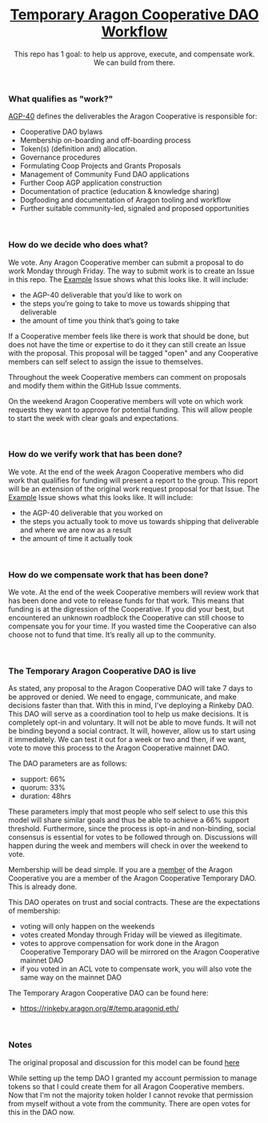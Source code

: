 <h1 align='center'>
  <a href='https://rinkeby.aragon.org/#/temp.aragonid.eth/'>
    Temporary Aragon Cooperative DAO Workflow
  </a>
</h1>

<p align='center'>
  This repo has 1 goal: to help us approve, execute, and compensate work. We can build from there.
</p>

<br>

### What qualifies as "work?"

[AGP-40](https://github.com/aragon/AGPs/blob/6d2f51a988b13c6855cd8c1a955807f476d4cac9/AGPs/AGP-40.md) defines the deliverables the Aragon Cooperative is responsible for:
- Cooperative DAO bylaws
- Membership on-boarding and off-boarding process
- Token(s) (definition and) allocation.
- Governance procedures
- Formulating Coop Projects and Grants Proposals
- Management of Community Fund DAO applications
- Further Coop AGP application construction
- Documentation of practice (education & knowledge sharing)
- Dogfooding and documentation of Aragon tooling and workflow
- Further suitable community-led, signaled and proposed opportunities

<br>

### How do we decide who does what?

We vote. Any Aragon Cooperative member can submit a proposal to do work Monday through Friday. The way to submit work is to create an Issue in this repo. The [Example]() Issue shows what this looks like. It will include:
- the AGP-40 deliverable that you’d like to work on
- the steps you’re going to take to move us towards shipping that deliverable
- the amount of time you think that’s going to take

If a Cooperative member feels like there is work that should be done, but does not have the time or expertise to do it they can still create an Issue with the proposal. This proposal will be tagged "open" and any Cooperative members can self select to assign the issue to themselves.

Throughout the week Cooperative members can comment on proposals and modify them within the GitHub Issue comments. 

On the weekend Aragon Cooperative members will vote on which work requests they want to approve for potential funding. This will allow people to start the week with clear goals and expectations.

<br>

### How do we verify work that has been done?

We vote. At the end of the week Aragon Cooperative members who did work that qualifies for funding will present a report to the group. This report will be an extension of the original work request proposal for that Issue. The [Example]() Issue shows what this looks like. It will include:
- the AGP-40 deliverable that you worked on
- the steps you actually took to move us towards shipping that deliverable and where we are now as a result
- the amount of time it actually took

<br>

### How do we compensate work that has been done?

We vote. At the end of the week Cooperative members will review work that has been done and vote to release funds for that work. This means that funding is at the digression of the Cooperative. If you did your best, but encountered an unknown roadblock the Cooperative can still choose to compensate you for your time. If you wasted time the Cooperative can also choose not to fund that time. It’s really all up to the community.

<br>

### The Temporary Aragon Cooperative DAO is live

As stated, any proposal to the Aragon Cooperative DAO will take 7 days to be approved or denied. We need to engage, communicate, and make decisions faster than that. With this in mind, I've deploying a Rinkeby DAO. This DAO will serve as a coordination tool to help us make decisions. It is completely opt-in and voluntary. It will not be able to move funds. It will not be binding beyond a social contract. It will, however, allow us to start using it immediately. We can test it out for a week or two and then, if we want, vote to move this process to the Aragon Cooperative mainnet DAO.

The DAO parameters are as follows:
- support: 66%
- quorum: 33%
- duration: 48hrs

These parameters imply that most people who self select to use this this model will share similar goals and thus be able to achieve a 66% support threshold. Furthermore, since the process is opt-in and non-binding, social consensus is essential for votes to be followed through on. Discussions will happen during the week and members will check in over the weekend to vote.

Membership will be dead simple. If you are a [member](https://github.com/aragoncoop/membership/) of the Aragon Cooperative you are a member of the Aragon Cooperative Temporary DAO. This is already done. 

This DAO operates on trust and social contracts. These are the expectations of membership:
- voting will only happen on the weekends
- votes created Monday through Friday will be viewed as illegitimate.
- votes to approve compensation for work done in the Aragon Cooperative Temporary DAO will be mirrored on the Aragon Cooperative mainnet DAO
- if you voted in an ACL vote to compensate work, you will also vote the same way on the mainnet DAO

The Temporary Aragon Cooperative DAO can be found here:
- https://rinkeby.aragon.org/#/temp.aragonid.eth/

<br>

### Notes

The original proposal and discussion for this model can be found [here](https://forum.aragon.org/t/proposal-for-a-temporary-aragon-cooperative-workflow/966)

While setting up the temp DAO I granted my account permission to manage tokens so that I could create them for all Aragon Cooperative members. Now that I'm not the majority token holder I cannot revoke that permission from myself without a vote from the community. There are open votes for this in the DAO now.

<br>
